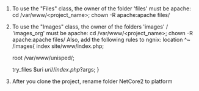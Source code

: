 # 
1. To use the "Files" class, the owner of the folder 'files' must be apache:
  cd /var/www/<project_name>; chown -R apache:apache files/
2. To use the "Images" class, the owner of the folders 'images' / 'images_org' must be apache:
 cd /var/www/<project_name>; chown -R apache:apache files/
 Also, add the following rules to ngnix:
  location ^~ /images{
      index site/www/index.php;

      root /var/www/unisped/;

      try_files $uri $uri/ /index.php?$args;
  }
3. After you clone the project, rename folder NetCore2 to platform
